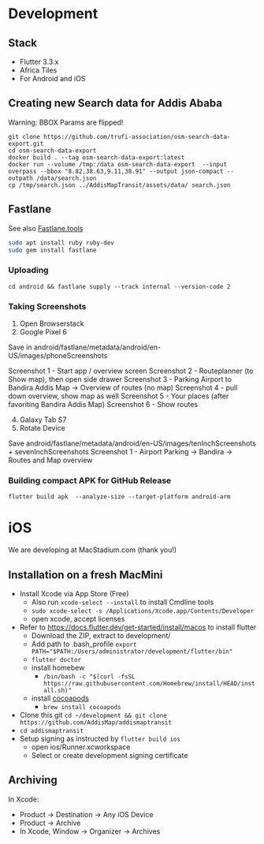 # Development

## Stack

* Flutter 3.3.x
* Africa Tiles
* For Android and iOS

## Creating new Search data for Addis Ababa

Warning: BBOX Params are flipped!

```
git clone https://github.com/trufi-association/osm-search-data-export.git
cd osm-search-data-export
docker build . --tag osm-search-data-export:latest
docker run --volume /tmp:/data osm-search-data-export  --input overpass --bbox "8.82,38.63,9.11,38.91" --output json-compact --outpath /data/search.json
cp /tmp/search.json ../AddisMapTransit/assets/data/ search.json
```

## Fastlane

See also [Fastlane.tools](https://docs.fastlane.tools/getting-started/android/setup/)
```bash
sudo apt install ruby ruby-dev
sudo gem install fastlane
```

### Uploading

```
cd android && fastlane supply --track internal --version-code 2
```

### Taking Screenshots

1. Open Browserstack
2. Google Pixel 6

Save in android/fastlane/metadata/android/en-US/images/phoneScreenshots

Screenshot 1 - Start app / overview screen
Screenshot 2 - Routeplanner (to Show map), then open side drawer
Screenshot 3 - Parking Airport to Bandira Addis Map -> Overview of routes (no map)
Screenshot 4 - pull down overview, show map as well
Screenshot 5 - Your places (after favoriting Bandira Addis Map)
Screenshot 6 - Show routes

4. Galaxy Tab S7
5. Rotate Device

Save android/fastlane/metadata/android/en-US/images/tenInchScreenshots + sevenInchScreenshots 
Screenshot 1 - Airport Parking -> Bandira -> Routes and Map overview

### Building compact APK for GitHub Release

`flutter build apk  --analyze-size --target-platform android-arm`

# iOS

We are developing at MacStadium.com (thank you!)

## Installation on a fresh MacMini

* Install Xcode via App Store (Free)
  * Also run `xcode-select --install` to install Cmdline tools
  * `sudo xcode-select -s /Applications/Xcode.app/Contents/Developer`
  * open xcode, accept licenses
* Refer to https://docs.flutter.dev/get-started/install/macos to install flutter
  * Download the ZIP, extract to development/
  * Add path to .bash_profile `export PATH="$PATH:/Users/administrator/development/flutter/bin"`
  * `flutter doctor`
  * install homebew
    * `/bin/bash -c "$(curl -fsSL https://raw.githubusercontent.com/Homebrew/install/HEAD/install.sh)"`
  * install [cocoapods](https://guides.cocoapods.org/using/getting-started.html#installation)
    * `brew install cocoapods`
* Clone this git `cd ~/development && git clone https://github.com/AddisMap/addismaptransit`
* `cd addismaptransit` 
* Setup signing as instructed by `flutter build ios`
  * open ios/Runner.xcworkspace
  * Select or create development signing certificate

## Archiving 

In Xcode:

* Product -> Destination -> Any iOS Device
* Product -> Archive
* In Xcode, Window -> Organizer -> Archives


